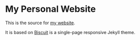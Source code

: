 # My Personal Website
This is the source for [my website](https://wazizian.fr/).

It is based on [Biscuit](http://sblisesivdin.github.io/biscuit) is a single-page responsive Jekyll theme.
